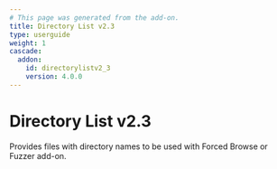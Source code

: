 ```yaml
---
# This page was generated from the add-on.
title: Directory List v2.3
type: userguide
weight: 1
cascade:
  addon:
    id: directorylistv2_3
    version: 4.0.0
---
```


# Directory List v2.3

Provides files with directory names to be used with Forced Browse or Fuzzer add-on.
